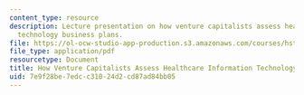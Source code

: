 ```yaml
---
content_type: resource
description: Lecture presentation on how venture capitalists assess healthcare information
  technology business plans.
file: https://ol-ocw-studio-app-production.s3.amazonaws.com/courses/hst-921-information-technology-in-the-health-care-system-of-the-future-spring-2009/7e9f28be7edcc31024d2cd87ad84bb05_MITHST_921S09_lec08_hill.pdf
file_type: application/pdf
resourcetype: Document
title: How Venture Capitalists Assess Healthcare Information Technology Business Plans
uid: 7e9f28be-7edc-c310-24d2-cd87ad84bb05
---
```

